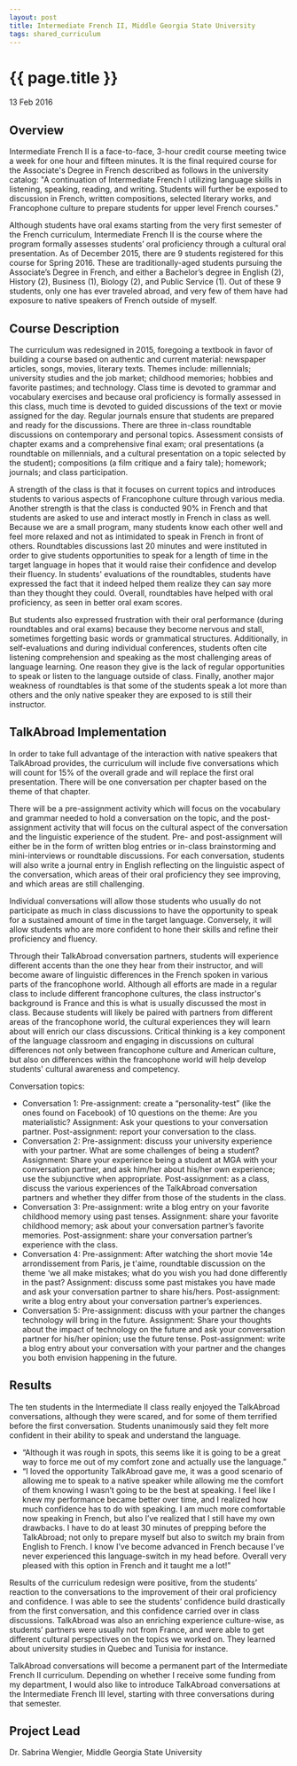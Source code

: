 ```yaml
---
layout: post
title: Intermediate French II, Middle Georgia State University
tags: shared_curriculum
---
```


# {{ page.title }}

13 Feb 2016

## Overview

Intermediate French II is a face-to-face, 3-hour credit course meeting twice a week for one hour and fifteen minutes. It is the final required course for the Associate's Degree in French described as follows in the university catalog: "A continuation of Intermediate French I utilizing language skills in listening, speaking, reading, and writing. Students will further be exposed to discussion in French, written compositions, selected literary works, and Francophone culture to prepare students for upper level French courses." 

Although students have oral exams starting from the very first semester of the French curriculum, Intermediate French II is the course where the program formally assesses students’ oral proficiency through a cultural oral presentation. As of December 2015, there are 9 students registered for this course for Spring 2016. These are traditionally-aged students pursuing the Associate’s Degree in French, and either a Bachelor’s degree in English (2), History (2), Business (1), Biology (2), and Public Service (1). Out of these 9 students, only one has ever traveled abroad, and very few of them have had exposure to native speakers of French outside of myself. 

## Course Description

The curriculum was redesigned in 2015, foregoing a textbook in favor of building a course based on authentic and current material: newspaper articles, songs, movies, literary texts. Themes include: millennials; university studies and the job market; childhood memories; hobbies and favorite pastimes; and technology. Class time is devoted to grammar and vocabulary exercises and because oral proficiency is formally assessed in this class, much time is devoted to guided discussions of the text or movie assigned for the day. Regular journals ensure that students are prepared and ready for the discussions. There are three in-class roundtable discussions on contemporary and personal topics. Assessment consists of chapter exams and a comprehensive final exam; oral presentations (a roundtable on millennials, and a cultural presentation on a topic selected by the student); compositions (a film critique and a fairy tale); homework; journals; and class participation.

A strength of the class is that it focuses on current topics and introduces students to various aspects of Francophone culture through various media. Another strength is that the class is conducted 90% in French and that students are asked to use and interact mostly in French in class as well. Because we are a small program, many students know each other well and feel more relaxed and not as intimidated to speak in French in front of others. Roundtables discussions last 20 minutes and were instituted in order to give students opportunities to speak for a length of time in the target language in hopes that it would raise their confidence and develop their fluency. In students' evaluations of the roundtables, students have expressed the fact that it indeed helped them realize they can say more than they thought they could. Overall, roundtables have helped with oral proficiency, as seen in better oral exam scores.

But students also expressed frustration with their oral performance (during roundtables and oral exams) because they become nervous and stall, sometimes forgetting basic words or grammatical structures. Additionally, in self-evaluations and during individual conferences, students often cite listening comprehension and speaking as the most challenging areas of language learning. One reason they give is the lack of regular opportunities to speak or listen to the language outside of class. Finally, another major weakness of roundtables is that some of the students speak a lot more than others and the only native speaker they are exposed to is still their instructor.

## TalkAbroad Implementation

In order to take full advantage of the interaction with native speakers that TalkAbroad provides, the curriculum will include five conversations which will count for 15% of the overall grade and will replace the first oral presentation. There will be one conversation per chapter based on the theme of that chapter.

There will be a pre-assignment activity which will focus on the vocabulary and grammar needed to hold a conversation on the topic, and the post-assignment activity that will focus on the cultural aspect of the conversation and the linguistic experience of the student. Pre- and post-assignment will either be in the form of written blog entries or in-class brainstorming and mini-interviews or roundtable discussions. For each conversation, students will also write a journal entry in English reflecting on the linguistic aspect of the conversation, which areas of their oral proficiency they see improving, and which areas are still challenging.

Individual conversations will allow those students who usually do not participate as much in class discussions to have the opportunity to speak for a sustained amount of time in the target language. Conversely, it will allow students who are more confident to hone their skills and refine their proficiency and fluency.

Through their TalkAbroad conversation partners, students will experience different accents than the one they hear from their instructor, and will become aware of linguistic differences in the French spoken in various parts of the francophone world. 
Although all efforts are made in a regular class to include different francophone cultures, the class instructor's background is France and this is what is usually discussed the most in class. Because students will likely be paired with partners from different areas of the francophone world, the cultural experiences they will learn about will enrich our class discussions. Critical thinking is a key component of the language classroom and engaging in discussions on cultural differences not only between francophone culture and American culture, but also on differences within the francophone world will help develop students' cultural awareness and competency.

Conversation topics:

* Conversation 1: Pre-assignment: create a “personality-test” (like the ones found on Facebook) of 10 questions on the theme: Are you materialistic? Assignment: Ask your questions to your conversation partner. Post-assignment: report your conversation to the class.
* Conversation 2: Pre-assignment: discuss your university experience with your partner. What are some challenges of being a student? Assignment: Share your experience being a student at MGA with your conversation partner, and ask him/her about his/her own experience; use the subjunctive when appropriate. Post-assignment: as a class, discuss the various experiences of the TalkAbroad conversation partners and whether they differ from those of the students in the class.
* Conversation 3: Pre-assignment: write a blog entry on your favorite childhood memory using past tenses. Assignment: share your favorite childhood memory; ask about your conversation partner’s favorite memories. Post-assignment: share your conversation partner’s experience with the class.
* Conversation 4: Pre-assignment: After watching the short movie 14e arrondissement from Paris, je t'aime, roundtable discussion on the theme ‘we all make mistakes; what do you wish you had done differently in the past? Assignment: discuss some past mistakes you have made and ask your conversation partner to share his/hers. Post-assignment: write a blog entry about your conversation partner’s experiences.
* Conversation 5: Pre-assignment: discuss with your partner the changes technology will bring in the future. Assignment: Share your thoughts about the impact of technology on the future and ask your conversation partner for his/her opinion; use the future tense. Post-assignment: write a blog entry about your conversation with your partner and the changes you both envision happening in the future.

## Results

The ten students in the Intermediate II class really enjoyed the TalkAbroad conversations, although they were scared, and for some of them terrified before the first conversation. Students unanimously said they felt more confident in their ability to speak and understand the language.

* “Although it was rough in spots, this seems like it is going to be a great way to force me out of my comfort zone and actually use the language.” 
* “I loved the opportunity TalkAbroad gave me, it was a good scenario of allowing me to speak to a native speaker while allowing me the comfort of them knowing I wasn’t going to be the best at speaking. I feel like I knew my performance became better over time, and I realized how much confidence has to do with speaking. I am much more comfortable now speaking in French, but also I’ve realized that I still have my own drawbacks. I have to do at least 30 minutes of prepping before the TalkAbroad; not only to prepare myself but also to switch my brain from English to French. I know I’ve become advanced in French because I’ve never experienced this language-switch in my head before. Overall very pleased with this option in French and it taught me a lot!”

Results of the curriculum redesign were positive, from the students’ reaction to the conversations to the improvement of their oral proficiency and confidence. I was able to see the students’ confidence build drastically from the first conversation, and this confidence carried over in class discussions. TalkAbroad was also an enriching experience culture-wise, as students’ partners were usually not from France, and were able to get different cultural perspectives on the topics we worked on. They learned about university studies in Quebec and Tunisia for instance.

TalkAbroad conversations will become a permanent part of the Intermediate French II curriculum. Depending on whether I receive some funding from my department, I would also like to introduce TalkAbroad conversations at the Intermediate French III level, starting with three conversations during that semester. 

## Project Lead

Dr. Sabrina Wengier, Middle Georgia State University